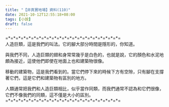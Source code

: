 ```yaml
---
title: "【非真實地場】資料(110)"
date: 2021-10-12T12:55:18+08:00
tags: [小說]
draft: false
---
```


=\*=\*=\*=\*=\*=\*=\*=\*=\*=\*=\*=\*=\*=\*=\*=\*=\*=\*=\*=\*=\*=\*=  
人造巨類，這是我們的叫法。它的腳大部分時間是隱形的，你知道。  

與我們不同，人造巨類的翅和身常常幾乎是白色的，也就是說，它的顏色和水泥地頗為接近，這使他們即使在地面上也和建築物很像。  

移動的建築物，這是我們看到的。當它們停下來的時候下方有空隙，只有腳在支撐著它們，這是它們和建築物有區別的地方。  

人類通常把我們和人造巨類相比，似乎當作同類，而我們通常不認為和它們很像，它們不像我們的同類，這不僅是大小的區別。  
=\*=\*=\*=\*=\*=\*=\*=\*=\*=\*=\*=\*=\*=\*=\*=\*=\*=\*=\*=\*=\*=\*=  